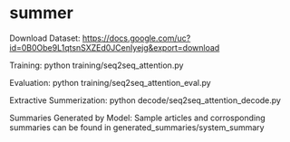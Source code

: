 # summer


Download Dataset:
https://docs.google.com/uc?id=0B0Obe9L1qtsnSXZEd0JCenIyejg&export=download

Training:
python training/seq2seq_attention.py

Evaluation:
python training/seq2seq_attention_eval.py

Extractive Summerization:
python decode/seq2seq_attention_decode.py

Summaries Generated by Model:
Sample articles and corrosponding summaries can be found in generated_summaries/system_summary
